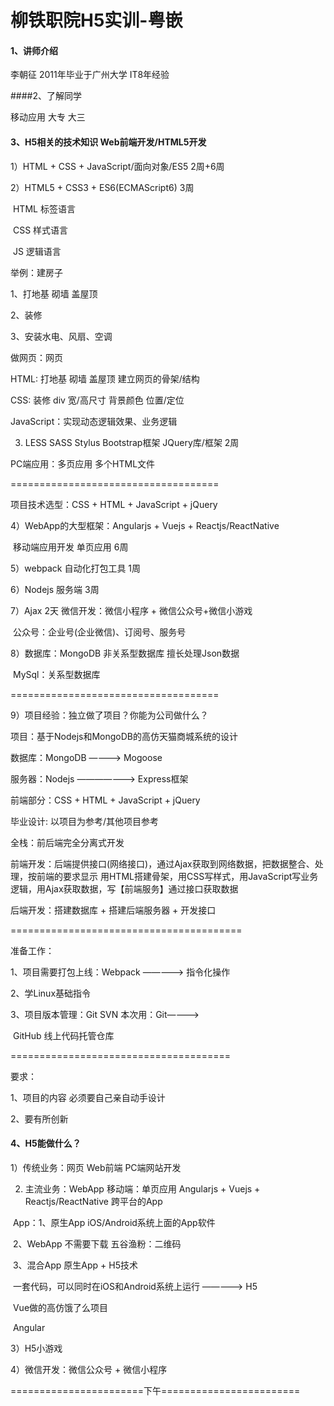 # 柳铁职院H5实训-粤嵌

#### 1、讲师介绍

李朝征   2011年毕业于广州大学   IT8年经验   

####2、了解同学

移动应用   大专   大三

#### 3、H5相关的技术知识   Web前端开发/HTML5开发

1）HTML + CSS + JavaScript/面向对象/ES5    2周+6周

2）HTML5 + CSS3 + ES6(ECMAScript6)   3周

​    	HTML   标签语言

​		CSS  样式语言

​		JS  逻辑语言

举例：建房子      

1、打地基   砌墙  盖屋顶

2、装修

3、安装水电、风扇、空调

做网页：网页

HTML:   打地基   砌墙  盖屋顶    建立网页的骨架/结构

CSS:  装修     div   宽/高尺寸    背景颜色   位置/定位

JavaScript：实现动态逻辑效果、业务逻辑

3) LESS   SASS  Stylus  	Bootstrap框架    JQuery库/框架    2周

PC端应用：多页应用   多个HTML文件

====================================

项目技术选型：CSS + HTML + JavaScript + jQuery

4）WebApp的大型框架：Angularjs + Vuejs + Reactjs/ReactNative

​		移动端应用开发     单页应用          6周

5）webpack   自动化打包工具     1周

6）Nodejs    服务端       3周

7）Ajax    2天     微信开发：微信小程序 + 微信公众号+微信小游戏

​		公众号：企业号(企业微信)、订阅号、服务号

8）数据库：MongoDB    非关系型数据库     擅长处理Json数据

​		MySql：关系型数据库

====================================

9）项目经验：独立做了项目？你能为公司做什么？

项目：基于Nodejs和MongoDB的高仿天猫商城系统的设计

数据库：MongoDB  ————> Mogoose

服务器：Nodejs ———————> Express框架

前端部分：CSS + HTML + JavaScript + jQuery

毕业设计:   以项目为参考/其他项目参考

全栈：前后端完全分离式开发

前端开发：后端提供接口(网络接口)，通过Ajax获取到网络数据，把数据整合、处理，按前端的要求显示      用HTML搭建骨架，用CSS写样式，用JavaScript写业务逻辑，用Ajax获取数据，写【前端服务】通过接口获取数据

后端开发：搭建数据库 + 搭建后端服务器 + 开发接口

========================================

准备工作：

1、项目需要打包上线：Webpack      —————> 指令化操作

2、学Linux基础指令

3、项目版本管理：Git    SVN          本次用：Git————> 

​		GitHub  线上代码托管仓库

======================================

要求：

1、项目的内容   必须要自己亲自动手设计

2、要有所创新

#### 4、H5能做什么？

1）传统业务：网页          Web前端    PC端网站开发

2)  主流业务：WebApp     移动端：单页应用   Angularjs + Vuejs + Reactjs/ReactNative    跨平台的App

​	  App：1、原生App    iOS/Android系统上面的App软件

​		2、WebApp   不需要下载      五谷渔粉：二维码

​		3、混合App     原生App + H5技术

​		一套代码，可以同时在iOS和Android系统上运行    —————> H5

​		Vue做的高仿饿了么项目

​		Angular

3）H5小游戏

4）微信开发：微信公众号 + 微信小程序

=======================下午========================

